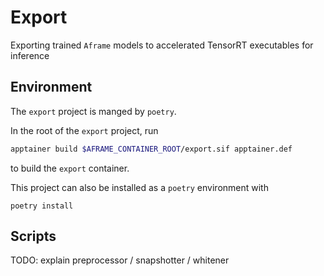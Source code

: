 # Export
Exporting trained `Aframe` models to accelerated TensorRT executables for inference

## Environment
The `export` project is manged by `poetry`.

In the root of the `export` project, run 
```bash
apptainer build $AFRAME_CONTAINER_ROOT/export.sif apptainer.def
```
to build the `export` container.

This project can also be installed as a `poetry` environment with

```
poetry install
```

## Scripts
TODO: explain preprocessor / snapshotter / whitener
